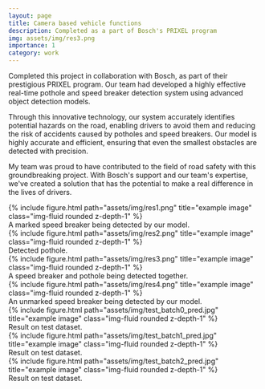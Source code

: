 ```yaml
---
layout: page
title: Camera based vehicle functions
description: Completed as a part of Bosch's PRIXEL program
img: assets/img/res3.png
importance: 1
category: work
---
```


Completed this project in collaboration with Bosch, as part of their prestigious PRIXEL program. Our team had developed a highly effective real-time pothole and speed breaker detection system using advanced object detection models.

Through this innovative technology, our system accurately identifies potential hazards on the road, enabling drivers to avoid them and reducing the risk of accidents caused by potholes and speed breakers. Our model is highly accurate and efficient, ensuring that even the smallest obstacles are detected with precision.

My team was proud to have contributed to the field of road safety with this groundbreaking project. With Bosch's support and our team's expertise, we've created a solution that has the potential to make a real difference in the lives of drivers.

<!-- Every project has a beautiful feature showcase page.
It's easy to include images in a flexible 3-column grid format.
Make your photos 1/3, 2/3, or full width.

To give your project a background in the portfolio page, just add the img tag to the front matter like so: -->

<div class="row">
    <div class="col-sm mt-3 mt-md-0">
        {% include figure.html path="assets/img/res1.png" title="example image" class="img-fluid rounded z-depth-1" %}
    </div>
</div>
<div class="caption">
    A marked speed breaker being detected by our model.
</div>

<!-- You can also put regular text between your rows of images.
Say you wanted to write a little bit about your project before you posted the rest of the images.
You describe how you toiled, sweated, *bled* for your project, and then... you reveal its glory in the next row of images. -->

<div class="row">
    <div class="col-sm mt-3 mt-md-0">
        {% include figure.html path="assets/img/res2.png" title="example image" class="img-fluid rounded z-depth-1" %}
    </div>
</div>
<div class="caption">
    Detected pothole.
</div>

<div class="row">
    <div class="col-sm mt-3 mt-md-0">
        {% include figure.html path="assets/img/res3.png" title="example image" class="img-fluid rounded z-depth-1" %}
    </div>
</div>
<div class="caption">
    A speed breaker and pothole being detected together.
</div>

<div class="row">
    <div class="col-sm mt-3 mt-md-0">
        {% include figure.html path="assets/img/res4.png" title="example image" class="img-fluid rounded z-depth-1" %}
    </div>
</div>
<div class="caption">
    An unmarked speed breaker being detected by our model.
</div>

<div class="row">
    <div class="col-sm mt-3 mt-md-0">
        {% include figure.html path="assets/img/test_batch0_pred.jpg" title="example image" class="img-fluid rounded z-depth-1" %}
    </div>
</div>
<div class="caption">
    Result on test dataset.
</div>

<div class="row">
    <div class="col-sm mt-3 mt-md-0">
        {% include figure.html path="assets/img/test_batch1_pred.jpg" title="example image" class="img-fluid rounded z-depth-1" %}
    </div>
</div>
<div class="caption">
    Result on test dataset.
</div>

<div class="row">
    <div class="col-sm mt-3 mt-md-0">
        {% include figure.html path="assets/img/test_batch2_pred.jpg" title="example image" class="img-fluid rounded z-depth-1" %}
    </div>
</div>
<div class="caption">
    Result on test dataset.
</div>


